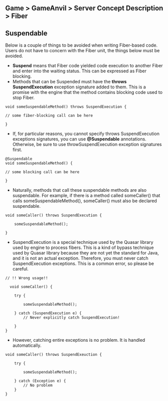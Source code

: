 ## Game > GameAnvil > Server Concept Description > Fiber



## Suspendable

Below is a couple of things to be avoided when writing Fiber-based code. Users do not have to concern with the Fiber unit, the things below must be avoided.

- **Suspend** means that Fiber code yielded code execution to another Fiber and enter into the waiting status. This can be expressed as Fiber blocking.
- Methods that can be Suspended must have the **throws SuspendExecution** exception signature added to them. This is a promise with the engine that the method contains blocking code used to stop Fiber.

```
void someSuspendableMethod() throws SuspendExecution {

// some fiber-blocking call can be here

}
```

- If, for particular reasons, you cannot specify throws SuspendExecution exceptions signatures, you can use **@Suspendable** annotations. Otherwise, be sure to use throwSuspendExecution exception signatures first.

```
@Suspendable
void someSuspendableMethod() {

// some blocking call can be here

}
```

- Naturally, methods that call these suspendable methods are also suspendable. For example, if there is a method called someCaller() that calls someSuspendableMethod(), someCaller() must also be declared suspendable.

```
void someCaller() throws SuspendExecution {

    someSuspendableMethod();

}
```

- SuspendExecution is a special technique used by the Quasar library used by engine to process fibers. This is a kind of bypass technique used by Quasar library because they are not yet the standard for Java, and it is not an actual exception. Therefore, you must never catch SuspendExecution exceptions. This is a common error, so please be careful.

```
// !! Wrong usage!! 

  void someCaller() {  

    try {  

        someSuspendableMethod();  

    } catch (SuspendExecution e) {  
        // Never explicitly catch SuspendExecution!

    } 
}
```

- However, catching entire exceptions is no problem. It is handled automatically.

```
void someCaller() throws SuspendExeuction {  
  
    try {  
  
        someSuspendableMethod();  
  
    } catch (Exception e) {  
        // No problem  
    }  
}
```

